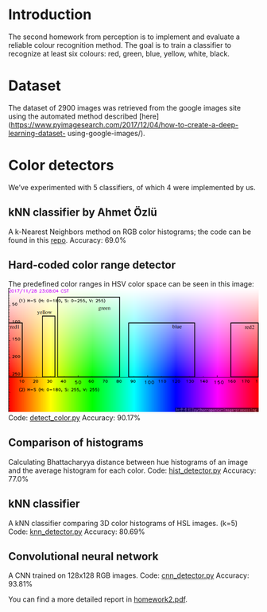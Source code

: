 # Introduction

The second homework from perception is to implement and evaluate a reliable colour recognition method.
The goal is to train a classifier to recognize at least six colours: red, green, blue, yellow, white, black.

# Dataset

The dataset of 2900 images was retrieved from the google images site using the automated method described [here] (https://www.pyimagesearch.com/2017/12/04/how-to-create-a-deep-learning-dataset-
using-google-images/).

# Color detectors

We’ve experimented with 5 classifiers, of which 4 were implemented by us.

## kNN classifier by Ahmet Özlü

A k-Nearest Neighbors method on RGB color histograms; the code can be found in this [repo](https://github.com/ahmetozlu/color_recognition).
Accuracy: 69.0%

## Hard-coded color range detector

The predefined color ranges in HSV color space can be seen in this image:
![HSV color ranges](/detectors/color_range_detector/hsvColorRange.png)
Code: [detect_color.py](detectors/color_range_detector/detect_color.py)
Accuracy: 90.17%

## Comparison of histograms

Calculating Bhattacharyya distance between hue histograms of an image and the average histogram for each color.
Code: [hist_detector.py](detectors/hist_detector/hist_detector.py)
Accuracy: 77.0%

## kNN classifier

A kNN classifier comparing 3D color histograms of HSL images. (k=5)
Code: [knn_detector.py](detectors/knn_detector/knn_detector.py)
Accuracy: 80.69%

## Convolutional neural network

A CNN trained on 128x128 RGB images.
Code: [cnn_detector.py](detectors/cnn_detector/cnn_detector.py)
Accuracy: 93.81%


You can find a more detailed report in [homework2.pdf](/report/homework2.pdf).
